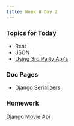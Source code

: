 ```yaml
---
title: Week 8 Day 2
---
```


### Topics for Today
* Rest
* JSON
* [Using 3rd Party Api's](https://github.com/tiy-lv-python-2015-06/class-notes/blob/master/week8/Consuming-APIs.ipynb)

### Doc Pages
* [Django Serializers](https://docs.djangoproject.com/en/1.8/topics/serialization/)

### Homework
[Django Movie Api](https://github.com/tiy-lv-python-2015-06/django-movies-api)
